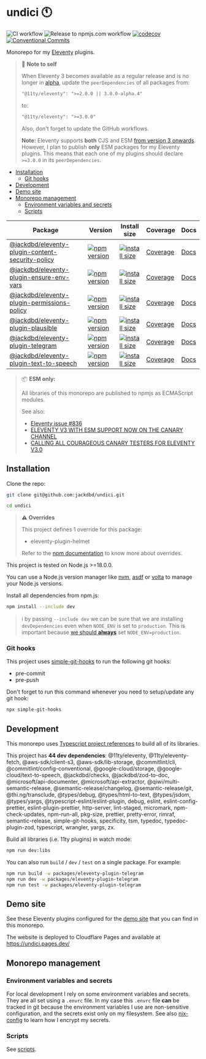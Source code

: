 # undici 🕚

![CI workflow](https://github.com/jackdbd/undici/actions/workflows/ci.yaml/badge.svg)
![Release to npmjs.com workflow](https://github.com/jackdbd/undici/actions/workflows/release-to-npmjs.yaml/badge.svg)
[![codecov](https://codecov.io/gh/jackdbd/undici/graph/badge.svg?token=BpFF8tmBYS)](https://codecov.io/gh/jackdbd/undici)
[![Conventional Commits](https://img.shields.io/badge/Conventional%20Commits-1.0.0-%23FE5196?logo=conventionalcommits&logoColor=white)](https://conventionalcommits.org)

Monorepo for my [Eleventy](https://www.11ty.dev/) plugins.

> 📌 **Note to self**
>
> When Eleventy 3 becomes available as a regular release and is no longer in [alpha](https://www.zachleat.com/web/eleventy-v3-alpha/), update the `peerDependencies` of all packages from:
>
> ```txt
> "@11ty/eleventy": ">=2.0.0 || 3.0.0-alpha.4"
> ```
>
> to:
>
> ```txt
> "@11ty/eleventy": ">=3.0.0"
> ```
>
> Also, don't forget to update the GitHub workflows.
>
> **Note:** Eleventy supports **both** CJS and ESM [from version 3 onwards](https://github.com/11ty/eleventy/pull/3074). However, I plan to publish **only** ESM packages for my Eleventy plugins. This means that each one of my plugins should declare `>=3.0.0` in its `peerDependencies`.

- [Installation](#installation)
  - [Git hooks](#git-hooks)
- [Development](#development)
- [Demo site](#demo-site)
- [Monorepo management](#monorepo-management)
  - [Environment variables and secrets](#environment-variables-and-secrets)
  - [Scripts](#scripts)

| Package | Version | Install size | Coverage | Docs |
|---|---|---|---|---|
| [@jackdbd/eleventy-plugin-content-security-policy](https://github.com/jackdbd/undici/tree/main/packages/eleventy-plugin-content-security-policy) | [![npm version](https://badge.fury.io/js/@jackdbd%2Feleventy-plugin-content-security-policy.svg)](https://badge.fury.io/js/@jackdbd%2Feleventy-plugin-content-security-policy) | [![install size](https://packagephobia.com/badge?p=@jackdbd/eleventy-plugin-content-security-policy)](https://packagephobia.com/result?p=@jackdbd/eleventy-plugin-content-security-policy) | [Coverage](https://app.codecov.io/gh/jackdbd/undici?flags%5B0%5D=eleventy-plugin-content-security-policy) | [Docs](https://jackdbd.github.io/undici/eleventy-plugin-content-security-policy/index.html) |
| [@jackdbd/eleventy-plugin-ensure-env-vars](https://github.com/jackdbd/undici/tree/main/packages/eleventy-plugin-ensure-env-vars) | [![npm version](https://badge.fury.io/js/@jackdbd%2Feleventy-plugin-ensure-env-vars.svg)](https://badge.fury.io/js/@jackdbd%2Feleventy-plugin-ensure-env-vars) | [![install size](https://packagephobia.com/badge?p=@jackdbd/eleventy-plugin-ensure-env-vars)](https://packagephobia.com/result?p=@jackdbd/eleventy-plugin-ensure-env-vars) | [Coverage](https://app.codecov.io/gh/jackdbd/undici?flags%5B0%5D=eleventy-plugin-ensure-env-vars) | [Docs](https://jackdbd.github.io/undici/eleventy-plugin-ensure-env-vars/index.html) |
| [@jackdbd/eleventy-plugin-permissions-policy](https://github.com/jackdbd/undici/tree/main/packages/eleventy-plugin-permissions-policy) | [![npm version](https://badge.fury.io/js/@jackdbd%2Feleventy-plugin-permissions-policy.svg)](https://badge.fury.io/js/@jackdbd%2Feleventy-plugin-permissions-policy) | [![install size](https://packagephobia.com/badge?p=@jackdbd/eleventy-plugin-permissions-policy)](https://packagephobia.com/result?p=@jackdbd/eleventy-plugin-permissions-policy) | [Coverage](https://app.codecov.io/gh/jackdbd/undici?flags%5B0%5D=eleventy-plugin-permissions-policy) | [Docs](https://jackdbd.github.io/undici/eleventy-plugin-permissions-policy/index.html) |
| [@jackdbd/eleventy-plugin-plausible](https://github.com/jackdbd/undici/tree/main/packages/eleventy-plugin-plausible) | [![npm version](https://badge.fury.io/js/@jackdbd%2Feleventy-plugin-plausible.svg)](https://badge.fury.io/js/@jackdbd%2Feleventy-plugin-plausible) | [![install size](https://packagephobia.com/badge?p=@jackdbd/eleventy-plugin-plausible)](https://packagephobia.com/result?p=@jackdbd/eleventy-plugin-plausible) | [Coverage](https://app.codecov.io/gh/jackdbd/undici?flags%5B0%5D=eleventy-plugin-plausible) | [Docs](https://jackdbd.github.io/undici/eleventy-plugin-plausible/index.html) |
| [@jackdbd/eleventy-plugin-telegram](https://github.com/jackdbd/undici/tree/main/packages/eleventy-plugin-telegram) | [![npm version](https://badge.fury.io/js/@jackdbd%2Feleventy-plugin-telegram.svg)](https://badge.fury.io/js/@jackdbd%2Feleventy-plugin-telegram) | [![install size](https://packagephobia.com/badge?p=@jackdbd/eleventy-plugin-telegram)](https://packagephobia.com/result?p=@jackdbd/eleventy-plugin-telegram) | [Coverage](https://app.codecov.io/gh/jackdbd/undici?flags%5B0%5D=eleventy-plugin-telegram) | [Docs](https://jackdbd.github.io/undici/eleventy-plugin-telegram/index.html) |
| [@jackdbd/eleventy-plugin-text-to-speech](https://github.com/jackdbd/undici/tree/main/packages/eleventy-plugin-text-to-speech) | [![npm version](https://badge.fury.io/js/@jackdbd%2Feleventy-plugin-text-to-speech.svg)](https://badge.fury.io/js/@jackdbd%2Feleventy-plugin-text-to-speech) | [![install size](https://packagephobia.com/badge?p=@jackdbd/eleventy-plugin-text-to-speech)](https://packagephobia.com/result?p=@jackdbd/eleventy-plugin-text-to-speech) | [Coverage](https://app.codecov.io/gh/jackdbd/undici?flags%5B0%5D=eleventy-plugin-text-to-speech) | [Docs](https://jackdbd.github.io/undici/eleventy-plugin-text-to-speech/index.html) |

> 📦 **ESM only:**
>
> All libraries of this monorepo are published to npmjs as ECMAScript modules.
>
> See also:
>
> - [Eleventy issue #836](https://github.com/11ty/eleventy/issues/836)
> - [ELEVENTY V3 WITH ESM SUPPORT NOW ON THE CANARY CHANNEL](https://www.zachleat.com/web/eleventy-v3-alpha/)
> - [CALLING ALL COURAGEOUS CANARY TESTERS FOR ELEVENTY V3.0](https://www.11ty.dev/blog/canary-eleventy-v3/)

## Installation

Clone the repo:

```sh
git clone git@github.com:jackdbd/undici.git

cd undici
```

> :warning: **Overrides**
>
> This project defines 1 override for this package:
>
> - eleventy-plugin-helmet
>
> Refer to the [npm documentation](https://docs.npmjs.com/cli/v10/configuring-npm/package-json#overrides) to know more about overrides.

This project is tested on Node.js >=18.0.0.

You can use a Node.js version manager like [nvm](https://github.com/nvm-sh/nvm), [asdf](https://github.com/asdf-vm/asdf) or [volta](https://github.com/volta-cli/volta) to manage your Node.js versions.

Install all dependencies from npm.js:

```sh
npm install --include dev
```

> :information_source: by passing `--include dev` we can be sure that we are installing `devDependencies` even when `NODE_ENV` is set to `production`. This is important because [we should **always**](https://youtu.be/HMM7GJC5E2o?si=RaVgw65WMOXDpHT2) set `NODE_ENV=production`.

### Git hooks

This project uses [simple-git-hooks](https://github.com/toplenboren/simple-git-hooks) to run the following git hooks:

- pre-commit
- pre-push

Don't forget to run this command whenever you need to setup/update any git hook:

```sh
npx simple-git-hooks
```

## Development

This monorepo uses [Typescript project references](https://www.typescriptlang.org/docs/handbook/project-references.html) to build all of its libraries.

This project has **44 dev dependencies**: @11ty/eleventy, @11ty/eleventy-fetch, @aws-sdk/client-s3, @aws-sdk/lib-storage, @commitlint/cli, @commitlint/config-conventional, @google-cloud/storage, @google-cloud/text-to-speech, @jackdbd/checks, @jackdbd/zod-to-doc, @microsoft/api-documenter, @microsoft/api-extractor, @qiwi/multi-semantic-release, @semantic-release/changelog, @semantic-release/git, @thi.ng/transclude, @types/debug, @types/html-to-text, @types/jsdom, @types/yargs, @typescript-eslint/eslint-plugin, debug, eslint, eslint-config-prettier, eslint-plugin-prettier, http-server, lint-staged, micromark, npm-check-updates, npm-run-all, pkg-size, prettier, pretty-error, rimraf, semantic-release, simple-git-hooks, specificity, tsm, typedoc, typedoc-plugin-zod, typescript, wrangler, yargs, zx.

Build all libraries (i.e. 11ty plugins) in watch mode:

```sh
npm run dev:libs
```

You can also run `build` / `dev` / `test` on a single package. For example:

```sh
npm run build -w packages/eleventy-plugin-telegram
npm run dev -w packages/eleventy-plugin-telegram
npm run test -w packages/eleventy-plugin-telegram
```

## Demo site

See these Eleventy plugins configured for the [demo site](./packages/demo-site/README.md) that you can find in this monorepo.

The website is deployed to Cloudflare Pages and available at https://undici.pages.dev/

## Monorepo management

### Environment variables and secrets

For local development I rely on some environment variables and secrets. They are all set using a `.envrc` file. In my case this `.envrc` file **can** be tracked in git because the environment variables I use are non-sensitive configuration, and the secrets exist only on my filesystem. See also [nix-config](https://github.com/jackdbd/nix-config/) to learn how I encrypt my secrets.

### Scripts

See [scripts](./scripts/README.md).
